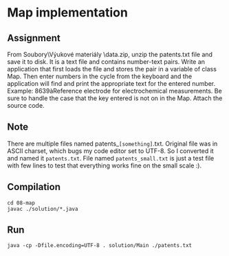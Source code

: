 # Map implementation

## Assignment
From Soubory\Výukové materiály \data.zip, unzip the patents.txt file and save it to disk. 
It is a text file and contains number-text pairs. Write an application that first loads the
file and stores the pair in a variable of class Map. Then enter numbers in the cycle from
the keyboard and the application will find and print the appropriate text for the
entered number. Example: 8639àReference electrode for electrochemical measurements.
Be sure to handle the case that the key entered is not on in the Map. Attach the source code. 

## Note

There are multiple files named patents_`[something]`.txt. Original file was in ASCII charset,
which bugs my code editor set to UTF-8. So I converted it and named it `patents.txt`. File
named `patents_small.txt` is just a test file with few lines to test that everything works 
fine on the small scale :).

## Compilation

    cd 08-map
    javac ./solution/*.java

## Run

    java -cp -Dfile.encoding=UTF-8 . solution/Main ./patents.txt

